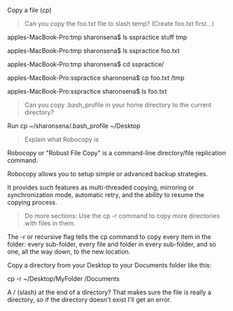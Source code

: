 Copy a file (cp)

>Can you copy the foo.txt file to slash temp? (Create foo.txt first...)

apples-MacBook-Pro:tmp sharonsena$ ls
sspractice	stuff		tmp

apples-MacBook-Pro:tmp sharonsena$ ls sspractice
foo.txt

apples-MacBook-Pro:tmp sharonsena$ cd sspractice/

apples-MacBook-Pro:sspractice sharonsena$ cp foo.txt /tmp

apples-MacBook-Pro:sspractice sharonsena$ ls
foo.txt

>Can you copy .bash_profile in your home directory to the current directory?

Run cp ~/sharonsena/.bash_profile ~/Desktop

>Explain what Robocopy is

Robocopy or "Robust File Copy" is a command-line directory/file replication command.  

Robocopy allows you to setup simple or advanced backup strategies. 

It provides such features as multi-threaded copying, mirroring or synchronization mode, automatic retry, and the ability to resume the copying process.

>Do more sections:  Use the cp -r command to copy more directories with files in them.

The -r or recursive flag tells the cp command to copy every item in the folder: every sub-folder, every file and folder in every sub-folder, and so one, all the way down, to the new location. 

Copy a directory from your Desktop to your Documents folder like this:

cp -r ~/Desktop/MyFolder /Documents

A / (slash) at the end of a directory? That makes sure the file is really a directory, so if the directory doesn't exist I'll get an error.

